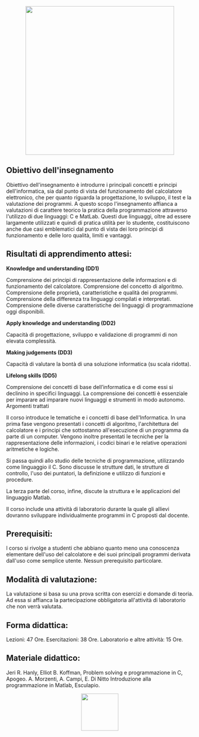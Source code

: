 <div align="center">

<img src="https://upload.wikimedia.org/wikipedia/it/b/be/Logo_Politecnico_Milano.png" width="400"/>

</div>

## Obiettivo dell'insegnamento

Obiettivo dell'insegnamento è introdurre i principali concetti e principi dell'informatica, sia dal punto di vista del funzionamento del calcolatore elettronico, che per quanto riguarda la progettazione, lo sviluppo, il test e la valutazione dei programmi. A questo scopo l'insegnamento affianca a valutazioni di carattere teorico la pratica della programmazione attraverso l'utilizzo di due linguaggi: C e MatLab. Questi due linguaggi, oltre ad essere largamente utilizzati e quindi di pratica utilità per lo studente, costituiscono anche due casi emblematici dal punto di vista dei loro principi di funzionamento e delle loro qualità, limiti e vantaggi.

## Risultati di apprendimento attesi:

**Knowledge and understanding (DD1)**

Comprensione dei principi di rappresentazione delle informazioni e di funzionamento del calcolatore.
Comprensione del concetto di algoritmo.
Comprensione delle proprietà, caratteristiche e qualità dei programmi.
Comprensione della differenza tra linguaggi compilati e interpretati.
Comprensione delle diverse caratteristiche dei linguaggi di programmazione oggi disponibili.

**Apply knowledge and understanding (DD2)**

Capacità di progettazione, sviluppo e validazione di programmi di non elevata complessità.

**Making judgements (DD3)**

Capacità di valutare la bontà di una soluzione informatica (su scala ridotta).

**Lifelong skills (DD5)**

Comprensione dei concetti di base dell’informatica e di come essi si declinino in specifici linguaggi. La comprensione dei concetti è essenziale per imparare ad imparare nuovi linguaggi e strumenti in modo autonomo.
Argomenti trattati

Il corso introduce le tematiche e i concetti di base dell'Informatica. In una prima fase vengono presentati i concetti di algoritmo, l'architettura del calcolatore e i principi che sottostanno all'esecuzione di un programma da parte di un computer. Vengono inoltre presentati le tecniche per la rappresentazione delle informazioni, i codici binari e le relative operazioni aritmetiche e logiche.

Si passa quindi allo studio delle tecniche di programmazione, utilizzando come linguaggio il C. Sono discusse le strutture dati, le strutture di controllo, l'uso dei puntatori, la definizione e utilizzo di funzioni e procedure.

La terza parte del corso, infine, discute la struttura e le applicazioni del linguaggio Matlab.

Il corso include una attività di laboratorio durante la quale gli allievi dovranno sviluppare individualmente programmi in C proposti dal docente.

## Prerequisiti:

l corso si rivolge a studenti che abbiano quanto meno una conoscenza elementare dell'uso del calcolatore e dei suoi principali programmi derivata dall'uso come semplice utente. Nessun prerequisito particolare.

## Modalità di valutazione:

La valutazione si basa su una prova scritta con esercizi e domande di teoria.
Ad essa si affianca la partecipazione obbligatoria all'attività di laboratorio che non verrà valutata.

## Forma didattica:

Lezioni: 47 Ore.
Esercitazioni: 38 Ore.
Laboratorio e altre attività: 15 Ore.

## Materiale didattico:

Jeri R. Hanly, Elliot B. Koffman, Problem solving e programmazione in C, Apogeo.
A. Morzenti, A. Campi, E. Di Nitto Introduzione alla programmazione in Matlab, Esculapio.

<div align="center">

<img src="https://user-images.githubusercontent.com/55017307/99872326-58a86900-2be1-11eb-9a35-ccd00bd6fdbf.jpg" width="100"/>

</div>

